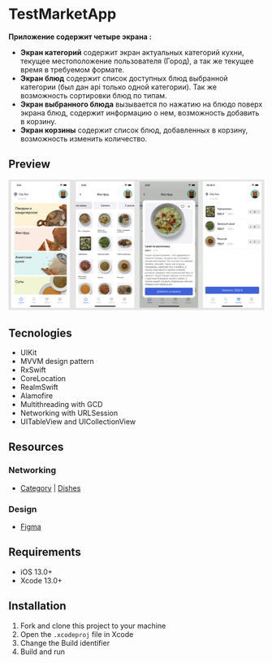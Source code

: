 # TestMarketApp

**Приложение содержит четыре экрана :** 
 * **Экран категорий** содержит экран актуальных категорий кухни, текущее местоположение пользователя (Город), а так же текущее время в требуемом формате.
 * **Экран блюд** содержит список доступных блюд выбранной категории (был дан api только одной категории). Так же возможность сортировки блюд по типам. 
 * **Экран выбранного блюда** вызывается по нажатию на блюдо поверх экрана блюд, содержит информацию о нем, возможность добавить в корзину.
 * **Экран корзины** содержит список блюд, добавленных в корзину, возможность изменить количество.
 
## Preview
![Screen](https://github.com/GregoryDushin/TestMarketApp/blob/main/TestAppVisuality.png?raw=true)

## Tecnologies

* UIKit
* MVVM design pattern
* RxSwift
* CoreLocation
* RealmSwift
* Alamofire
* Multithreading with GCD
* Networking with URLSession
* UITableView and UICollectionView

## Resources
### Networking
* [Category](https://run.mocky.io/v3/058729bd-1402-4578-88de-265481fd7d54) | [Dishes](https://run.mocky.io/v3/aba7ecaa-0a70-453b-b62d-0e326c859b3b)
### Design
* [Figma](https://www.figma.com/file/fSVhgQTluvoqkAa6ZnpQQO/%D0%A2%D0%B5%D1%81%D1%82%D0%BE%D0%B2%D0%BE%D0%B5-%D0%BF%D1%80%D0%B8%D0%BB%D0%BE%D0%B6%D0%B5%D0%BD%D0%B8%D0%B5_ios?type=design&node-id=0%3A1&mode=design&t=i8rS3cLLnEqkBIgg-1) 

## Requirements
* iOS 13.0+
* Xcode 13.0+

## Installation
1. Fork and clone this project to your machine
2. Open the `.xcodeproj` file in Xcode
3. Change the Build identifier
4. Build and run
